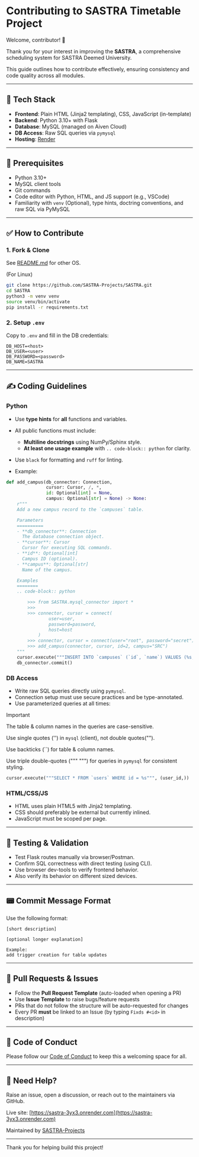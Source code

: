 # Contributing to SASTRA Timetable Project

Welcome, contributor! 🎉

Thank you for your interest in improving the **SASTRA**, a comprehensive scheduling system for SASTRA Deemed University.

This guide outlines how to contribute effectively, ensuring consistency and code quality across all modules.

---

## 🚀 Tech Stack

* **Frontend**: Plain HTML (Jinja2 templating), CSS, JavaScript (in-template)
* **Backend**: Python 3.10+ with Flask
* **Database**: MySQL (managed on Aiven Cloud)
* **DB Access**: Raw SQL queries via `pymysql`
* **Hosting**: [Render](https://sastra-3yx3.onrender.com/)

---

## 📌 Prerequisites

* Python 3.10+
* MySQL client tools
* Git commands
* Code editor with Python, HTML, and JS support (e.g., VSCode)
* Familiarity with `venv` (Optional), type hints, doctring conventions, and raw SQL via PyMySQL

---

## ✅ How to Contribute

### 1. Fork & Clone

See [README.md](https://github.com/SASTRA-Projects/SASTRA/README.md) for other OS.

(For Linux)
```bash
git clone https://github.com/SASTRA-Projects/SASTRA.git
cd SASTRA
python3 -m venv venv
source venv/bin/activate
pip install -r requirements.txt
```

### 2. Setup `.env`

Copy to `.env` and fill in the DB credentials:

```
DB_HOST=<host>
DB_USER=<user>
DB_PASSWORD=<password>
DB_NAME=SASTRA
```

---

## ✍️ Coding Guidelines

### Python

* Use **type hints** for **all** functions and variables.
* All public functions must include:

  * **Multiline docstrings** using NumPy/Sphinx style.
  * **At least one usage example** with `.. code-block:: python` for clarity.
* Use `black` for formatting and `ruff` for linting.
* Example:

```python
def add_campus(db_connector: Connection,
               cursor: Cursor, /, *,
               id: Optional[int] = None,
               campus: Optional[str] = None) -> None:
    r"""
    Add a new campus record to the `campuses` table.

    Parameters
    ==========
    - **db_connector**: Connection
      The database connection object.
    - **cursor**: Cursor
      Cursor for executing SQL commands.
    - **id**: Optional[int]
      Campus ID (optional).
    - **campus**: Optional[str]
      Name of the campus.

    Examples
    ========
    .. code-block:: python

        >>> from SASTRA.mysql_connector import *
        >>>
        >>> connector, cursor = connect(
				user=user,
				password=password,
				host=host
			)
        >>> connector, cursor = connect(user="root", password="secret")
        >>> add_campus(connector, cursor, id=2, campus="SRC")
    """
    cursor.execute("""INSERT INTO `campuses` (`id`, `name`) VALUES (%s, %s)""", (id, campus))
    db_connector.commit()
```

### DB Access

* Write raw SQL queries directly using `pymysql`.
* Connection setup must use secure practices and be type-annotated.
* Use parameterized queries at all times:

> [!IMPORTANT]
> The table & column names in the queries are case-sensitive.
>
> Use single quotes ('') in `mysql` (client), not double quotes("").
>
> Use backticks (\`\`) for table & column names.
>
> Use triple double-quotes (""" """) for queries in `pymysql`
> for consistent styling.

```python
cursor.execute("""SELECT * FROM `users` WHERE id = %s""", (user_id,))
```

### HTML/CSS/JS

* HTML uses plain HTML5 with Jinja2 templating.
* CSS should preferably be external but currently inlined.
* JavaScript must be scoped per page.

---

## 🧪 Testing & Validation

* Test Flask routes manually via browser/Postman.
* Confirm SQL correctness with direct testing (using CLI).
* Use browser dev-tools to verify frontend behavior.
* Also verify its behavior on different sized devices.

---

## 📟 Commit Message Format

Use the following format:

```
[short description]

[optional longer explanation]

Example:
add trigger creation for table updates
```
---

## 📂 Pull Requests & Issues

* Follow the **Pull Request Template** (auto-loaded when opening a PR)
* Use **Issue Template** to raise bugs/feature requests
* PRs that do not follow the structure will be auto-requested for changes
* Every PR **must** be linked to an Issue (by typing `Fixds #<id>` in description)

---

## 👮 Code of Conduct

Please follow our [Code of Conduct](CODE_OF_CONDUCT.md) to keep this a welcoming space for all.

---

## 💬 Need Help?

Raise an issue, open a discussion, or reach out to the maintainers via GitHub.

Live site: [https://sastra-3yx3.onrender.com](https://sastra-3yx3.onrender.com)

Maintained by [SASTRA-Projects](https://github.com/SASTRA-Projects)

---

Thank you for helping build this project!
